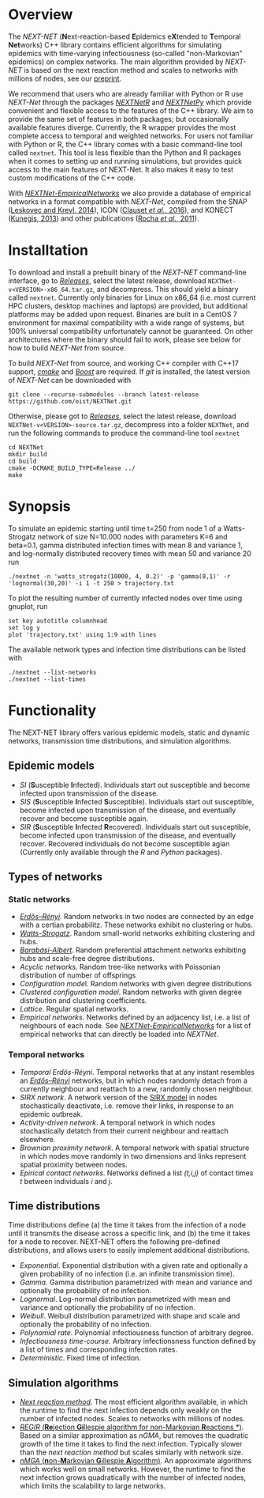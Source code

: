 # Overview

The *NEXT-NET* (**N**ext-reaction-based **E**pidemics e**X**tended to **T**emporal **Net**works) C++ library contains efficient algorithms for simulating epidemics with time-varying infectiousness (so-called "non-Markovian" epidemics) on complex networks. The main algorithm provided by *NEXT-NET* is based on the next reaction method and scales to networks with millions of nodes, see our [preprint](https://arxiv.org/abs/2412.07095).

We recommend that users who are already familiar with Python or R use *NEXT-Net* through the packages [*NEXTNetR*](https://oist.github.io/NEXTNetR) and [*NEXTNetPy*](https://github.com/oist/NEXTNetPy) which provide convenient and flexible access to the features of the C++ library. We aim to provide the same set of features in both packages; but occasionally available features diverge. Currently, the R wrapper provides the most complete access to temporal and weighted networks. For users not familiar with Python or R, the C++ library comes with a basic command-line tool called `nextnet`. This tool is less flexible than the Python and R packages when it comes to setting up and running simulations, but provides quick access to the main features of NEXT-Net. It also makes it easy to test custom modifications of the C++ code.

With *[NEXTNet-EmpiricalNetworks](https://github.com/oist/NextNet-EmpiricalNetworks)* we also provide a database of empirical networks in a format compatible with *NEXT-Net*, compiled from the SNAP ([Leskovec and Krevl, 2014](http://snap.stanford.edu/data)), ICON ([Clauset *et al.*, 2016](https://icon.colorado.edu/)), and KONECT ([Kunegis, 2013](https://doi.org/10.1145/2487788.2488173)) and other publications ([Rocha *et al.*, 2011](https://doi.org/10.1371/journal.pcbi.1001109)).

# Installtation

To download and install a prebuilt binary of the *NEXT-NET* command-line interface, go to [*Releases*](https://github.com/oist/NEXTNet/releases), select the latest release, download `NEXTNet-v<VERSION>-x86_64.tar.gz`, and decompress. This should yield a binary called `nextnet`. Currently only binaries for Linux on x86_64 (i.e. most current HPC clusters, desktop machines and laptops) are provided, but additional platforms may be added upon request. Binaries are built in a CentOS 7 environment for maximal compatibility with a wide range of systems, but 100% universal compatibility unfortunately cannot be guaranteed. On other architectures where the binary should fail to work, please see below for how to build *NEXT-Net* from source.

To build *NEXT-Net* from source, and working C++ compiler with C++17 support, *[cmake](https://cmake.org/)* and *[Boost](https://www.boost.org/)* are required. If *git* is installed, the latest version of *NEXT-Net* can be downloaded with
```
git clone --recurse-submodules --branch latest-release https://github.com/oist/NEXTNet.git
```
Otherwise, please got to [*Releases*](https://github.com/oist/NEXTNet/releases), select the latest release, download `NEXTNet-v<VERSION>-source.tar.gz`, decompress into a folder `NEXTNet`, and run the following commands to produce the command-line tool `nextnet`
```
cd NEXTNet
mkdir build
cd build
cmake -DCMAKE_BUILD_TYPE=Release ../
make
```

# Synopsis

To simulate an epidemic starting until time t=250 from node 1 of a Watts-Strogatz network of size N=10.000 nodes with  parameters K=6 and beta=0.1, gamma distributed infection times with mean 8 and variance 1, and log-normally distributed recovery times with mean 50 and variance 20 run

```
./nextnet -n 'watts_strogatz(10000, 4, 0.2)' -p 'gamma(8,1)' -r 'lognormal(30,20)' -i 1 -t 250 > trajectory.txt
```

To plot the resulting number of currently infected nodes over time using gnuplot, run

```
set key autotitle columnhead
set log y
plot 'trajectory.txt' using 1:9 with lines
```

The available network types and infection time distributions can be listed with 
```
./nextnet --list-networks
./nextnet --list-times
```

# Functionality

The NEXT-NET library offers various epidemic models, static and dynamic
networks, transmission time distributions, and simulation algorithms. 

## Epidemic models

* *SI* (**S**usceptible **I**nfected). Individuals start out susceptible and become infected upon transmission of the disease.
* *SIS* (**S**usceptible **I**nfected **S**usceptible). Individuals start out susceptible, become infected upon transmission of the disease, and eventually recover and become susceptible again.
* *SIR* (**S**usceptible **I**nfected **R**ecovered). Individuals start out susceptible, become infected upon transmission of the disease, and eventually recover. Recovered individuals do not become susceptible agian (Currently only available through the *R* and *Python* packages).

## Types of networks

### Static networks

* [*Erdős–Rényi*](https://en.wikipedia.org/wiki/Erd%C5%91s%E2%80%93R%C3%A9nyi_model). Random networks in two nodes are connected by an edge with a certian probabilitz. These networks exhibit no clustering or hubs.
* [*Watts-Strogatz*](https://en.wikipedia.org/wiki/Watts%E2%80%93Strogatz_model). Random small-world networks exhibiting clustering and hubs.
* [*Barabási-Albert*](https://en.wikipedia.org/wiki/Barab%C3%A1si%E2%80%93Albert_model). Random preferential attachment networks exhibiting hubs and scale-free degree distributions.
* *Acyclic networks*. Random tree-like networks with Poissonian distribution of number of offsprings
* *Configuration mode*l. Random networks with given degree distributions
* *Clustered configuration model*. Random networks with given degree distribution and clustering coefficients.
* *Lattice*. Regular spatial networks.
* *Empirical networks*. Networks defined by an adjacency list, i.e. a list of neighbours of each node. See [*NEXTNet-EmpiricalNetworks*](https://github.com/oist/NEXTNet-EmpiricalNetworks) for a list of empirical networks that can directly be loaded into *NEXTNet*.

### Temporal networks

* *Temporal Erdös-Réyni*. Temporal networks that at any instant resembles an [*Erdős–Rényi*](https://en.wikipedia.org/wiki/Erd%C5%91s%E2%80%93R%C3%A9nyi_model) networks, but in which nodes randomly detach from a currently neighbour and reattach to a new, randomly chosen neighbour.
* *SIRX network*. A network version of the [SIRX model](https://www.science.org/doi/10.1126/science.abb4557) in nodes stochastically deactivate, i.e. remove their links, in response to an epidemic outbreak.
* *Activity-driven network*. A temporal network in which nodes stochastically detatch from their current neighbour and reattach elsewhere.
* *Brownian proximity network*. A temporal network with spatial structure in which nodes move randomly in two dimensions and links represent spatial proximity between nodes.
* *Epirical contact networks*. Networks defined a list *(t,i,j)* of contact times *t* between individuals *i* and *j*.

## Time distributions

Time distributions define (a) the time it takes from the infection of a node until it transmits the disease across a specific link, and (b) the time it takes for a node to recover. NEXT-NET offers the following pre-defined distributions, and allows users to easily implement additional distributions.

* *Exponential*. Exponential distribution with a given rate and optionally a given probability of no infection (i.e. an infinite transmission time).
* *Gamma*. Gamma distribution parametrized with mean and variance and optionally the probability of no infection.
* *Lognormal*. Log-normal distribution parametrized with mean and variance and optionally the probability of no infection.
* *Weibull*. Weibull distribution parametrized with shape and scale and optionally the probability of no infection.
* *Polynomial rate*. Polynomial infectiousness function of arbitrary degree.
* *Infectiousness time-course*. Arbitrary infectionsness function defined by a list of times and corresponding infection rates.
* *Deterministic*. Fixed time of infection.

## Simulation algorithms

* [*Next reaction method*](https://doi.org/10.1063/1.2799998). The most efficient algorithm available, in which the runtime to find the next infection depends only weakly on the number of infected nodes. Scales to networks with millions of nodes. 
* [*REGIR* (**Re**jection **Gi**llespie algorithm for non-Markovian **R**eactions *)](https://arxiv.org/abs/2212.05059). Based on a similar approximation as *nGMA*, but removes the quadratic growth of the time it takes to find the next infection. Typically slower than the *next reaction method* but scales similarly with network size.
* [*nMGA* (**n**on-**M**arkovian **G**illespie **A**lgorithm)](https://doi.org/10.1103/PhysRevE.90.042108). An approximate algorithms which works well on small networks. However, the runtime to find the next infection grows quadratically with the number of infected nodes, which limits the scalability to large networks.
